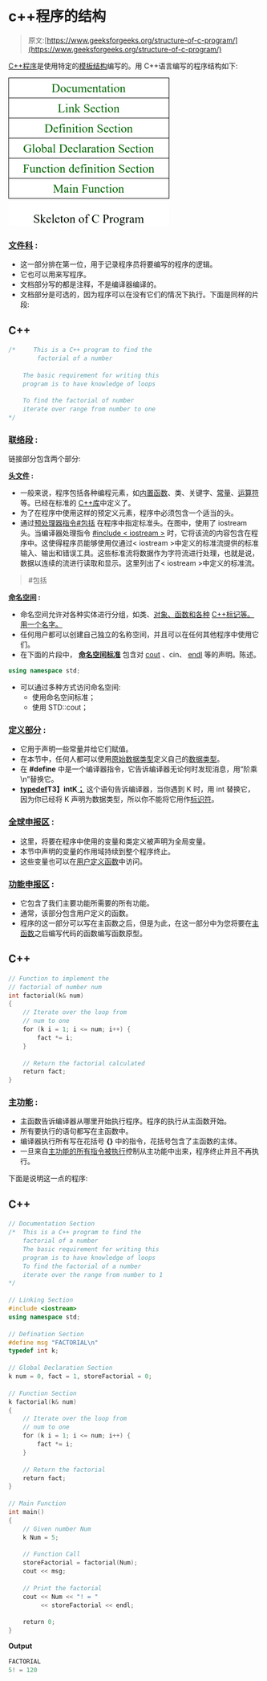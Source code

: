 # c++程序的结构

> 原文:[https://www.geeksforgeeks.org/structure-of-c-program/](https://www.geeksforgeeks.org/structure-of-c-program/)

[C++程序](https://www.geeksforgeeks.org/c-plus-plus/)是使用特定的[模板结构](https://www.geeksforgeeks.org/templates-cpp/)编写的。用 C++语言编写的程序结构如下:

[![](img/59803fe71385dae99b967eea4cbc9f2f.png)](https://media.geeksforgeeks.org/wp-content/uploads/20201028224032/BasicStructureOfCProgram.png)

### **<u>文件科</u> :**

*   这一部分排在第一位，用于记录程序员将要编写的程序的逻辑。
*   它也可以用来写程序。
*   文档部分写的都是注释，不是编译器编译的。
*   文档部分是可选的，因为程序可以在没有它们的情况下执行。下面是同样的片段:

## C++

```cpp
/*     This is a C++ program to find the
        factorial of a number

    The basic requirement for writing this
    program is to have knowledge of loops

    To find the factorial of number
    iterate over range from number to one
*/
```

### **<u>联络段</u> :**

链接部分包含两个部分:

**<u>头文件</u> :**

*   一般来说，程序包括各种编程元素，如[内置函数](https://www.geeksforgeeks.org/builtin-functions-gcc-compiler/)、类、关键字、[常量](https://www.geeksforgeeks.org/constants-in-c-cpp/)、[运算符](https://www.geeksforgeeks.org/interesting-facts-bitwise-operators-c/)等。已经在标准的 [C++库](https://www.geeksforgeeks.org/the-c-standard-template-library-stl/)中定义了。
*   为了在程序中使用这样的预定义元素，程序中必须包含一个适当的头。
*   通过[预处理器指令<u>#包括</u>](https://www.geeksforgeeks.org/cc-preprocessors/) 在程序中指定标准头。在图中，使用了 iostream 头。当编译器处理指令 <u>#include < iostream ></u> 时，它将该流的内容包含在程序中。这使得程序员能够使用仅通过< iostream >中定义的标准流提供的标准输入、输出和错误工具。这些标准流将数据作为字符流进行处理，也就是说，数据以连续的流进行读取和显示。这里列出了< iostream >中定义的标准流。

> #包括<iostream></iostream>

**<u>命名空间</u> :**

*   命名空间允许对各种实体进行分组，如类、[对象、](https://www.geeksforgeeks.org/c-classes-and-objects/)[函数和各种](https://www.geeksforgeeks.org/functions-in-c/) [C++标记等。用一个名字。](https://www.geeksforgeeks.org/cc-tokens/)
*   任何用户都可以创建自己独立的名称空间，并且可以在任何其他程序中使用它们。
*   在下面的片段中， [**命名空间标准**](https://www.geeksforgeeks.org/using-namespace-std-considered-bad-practice/) 包含对 [cout](https://www.geeksforgeeks.org/difference-between-cout-and-stdcout-in-c/) 、cin、 [endl](https://www.geeksforgeeks.org/endl-vs-n-in-cpp/) 等的声明。陈述。

```cpp
using namespace std;
```

*   可以通过多种方式访问命名空间:
    *   使用命名空间标准；
    *   使用 STD::cout；

### **<u>定义部分</u> :**

*   它用于声明一些常量并给它们赋值。
*   在本节中，任何人都可以使用[原始数据类型](https://www.geeksforgeeks.org/data-types-in-c/)定义自己的[数据类型](https://www.geeksforgeeks.org/c-data-types/)。
*   在 **#define** 中是一个编译器指令，它告诉编译器无论何时发现消息，用“阶乘\n”替换它。
*   **<u>typedef</u>T3】intK<u>；</u>** 这个语句告诉编译器，当你遇到 K 时，用 int 替换它，因为你已经将 K 声明为数据类型，所以你不能将它用作[标识符](https://www.geeksforgeeks.org/difference-between-keyword-and-identifier/)。

### **<u>全球申报区</u> :**

*   这里，将要在程序中使用的变量和类定义被声明为全局变量。
*   本节中声明的变量的作用域持续到整个程序终止。
*   这些变量也可以在[用户定义函数](https://www.geeksforgeeks.org/difference-between-user-defined-function-and-library-function-in-c-c/)中访问。

### **<u>功能申报区</u> :**

*   它包含了我们主要功能所需要的所有功能。
*   通常，该部分包含用户定义的函数。
*   程序的这一部分可以写在主函数之后，但是为此，在这一部分中为您将要在[主函数](https://www.geeksforgeeks.org/executing-main-in-c-behind-the-scene/)之后编写代码的函数编写函数原型。

## C++

```cpp
// Function to implement the
// factorial of number num
int factorial(k& num)
{
    // Iterate over the loop from
    // num to one
    for (k i = 1; i <= num; i++) {
        fact *= i;
    }

    // Return the factorial calculated
    return fact;
}
```

### [**<u>主功能</u>**](https://www.geeksforgeeks.org/write-running-c-code-without-main/) **:**

*   主函数告诉编译器从哪里开始执行程序。程序的执行从主函数开始。
*   所有要执行的语句都写在主函数中。
*   编译器执行所有写在花括号 **{}** 中的指令，花括号包含了主函数的主体。
*   一旦来自[主功能的所有指令被执行](https://www.geeksforgeeks.org/functions-that-are-executed-before-and-after-main-in-c/)控制从主功能中出来，程序终止并且不再执行。

下面是说明这一点的程序:

## C++

```cpp
// Documentation Section
/*  This is a C++ program to find the
    factorial of a number
    The basic requirement for writing this
    program is to have knowledge of loops
    To find the factorial of a number
    iterate over the range from number to 1
*/

// Linking Section
#include <iostream>
using namespace std;

// Defination Section
#define msg "FACTORIAL\n"
typedef int k;

// Global Declaration Section
k num = 0, fact = 1, storeFactorial = 0;

// Function Section
k factorial(k& num)
{
    // Iterate over the loop from
    // num to one
    for (k i = 1; i <= num; i++) {
        fact *= i;
    }

    // Return the factorial
    return fact;
}

// Main Function
int main()
{
    // Given number Num
    k Num = 5;

    // Function Call
    storeFactorial = factorial(Num);
    cout << msg;

    // Print the factorial
    cout << Num << "! = "
         << storeFactorial << endl;

    return 0;
}
```

**Output**

```cpp
FACTORIAL
5! = 120

```